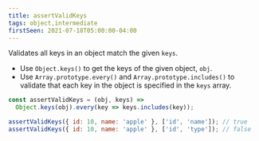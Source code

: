 ```yaml
---
title: assertValidKeys
tags: object,intermediate
firstSeen: 2021-07-18T05:00:00-04:00
---
```


Validates all keys in an object match the given `keys`.

- Use `Object.keys()` to get the keys of the given object, `obj`.
- Use `Array.prototype.every()` and `Array.prototype.includes()` to validate that each key in the object is specified in the `keys` array.

```js
const assertValidKeys = (obj, keys) =>
  Object.keys(obj).every(key => keys.includes(key));
```

```js
assertValidKeys({ id: 10, name: 'apple' }, ['id', 'name']); // true
assertValidKeys({ id: 10, name: 'apple' }, ['id', 'type']); // false
```
